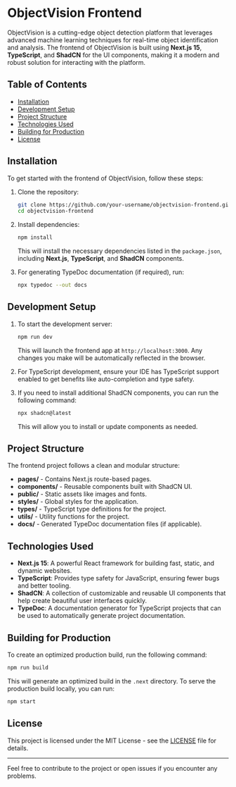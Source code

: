 # ObjectVision Frontend

ObjectVision is a cutting-edge object detection platform that leverages advanced machine learning techniques for real-time object identification and analysis. The frontend of ObjectVision is built using **Next.js 15**, **TypeScript**, and **ShadCN** for the UI components, making it a modern and robust solution for interacting with the platform.

## Table of Contents

- [Installation](#installation)
- [Development Setup](#development-setup)
- [Project Structure](#project-structure)
- [Technologies Used](#technologies-used)
- [Building for Production](#building-for-production)
- [License](#license)

## Installation

To get started with the frontend of ObjectVision, follow these steps:

1. Clone the repository:
   ```bash
   git clone https://github.com/your-username/objectvision-frontend.git
   cd objectvision-frontend
   ```

2. Install dependencies:
   ```bash
   npm install
   ```

   This will install the necessary dependencies listed in the `package.json`, including **Next.js**, **TypeScript**, and **ShadCN** components.

3. For generating TypeDoc documentation (if required), run:
   ```bash
   npx typedoc --out docs
   ```

## Development Setup

1. To start the development server:
   ```bash
   npm run dev
   ```

   This will launch the frontend app at `http://localhost:3000`. Any changes you make will be automatically reflected in the browser.

2. For TypeScript development, ensure your IDE has TypeScript support enabled to get benefits like auto-completion and type safety.

3. If you need to install additional ShadCN components, you can run the following command:
   ```bash
   npx shadcn@latest
   ```

   This will allow you to install or update components as needed.

## Project Structure

The frontend project follows a clean and modular structure:

- **pages/** - Contains Next.js route-based pages.
- **components/** - Reusable components built with ShadCN UI.
- **public/** - Static assets like images and fonts.
- **styles/** - Global styles for the application.
- **types/** - TypeScript type definitions for the project.
- **utils/** - Utility functions for the project.
- **docs/** - Generated TypeDoc documentation files (if applicable).

## Technologies Used

- **Next.js 15**: A powerful React framework for building fast, static, and dynamic websites.
- **TypeScript**: Provides type safety for JavaScript, ensuring fewer bugs and better tooling.
- **ShadCN**: A collection of customizable and reusable UI components that help create beautiful user interfaces quickly.
- **TypeDoc**: A documentation generator for TypeScript projects that can be used to automatically generate project documentation.

## Building for Production

To create an optimized production build, run the following command:

```bash
npm run build
```

This will generate an optimized build in the `.next` directory. To serve the production build locally, you can run:

```bash
npm start
```

## License

This project is licensed under the MIT License - see the [LICENSE](LICENSE) file for details.

---

Feel free to contribute to the project or open issues if you encounter any problems.
